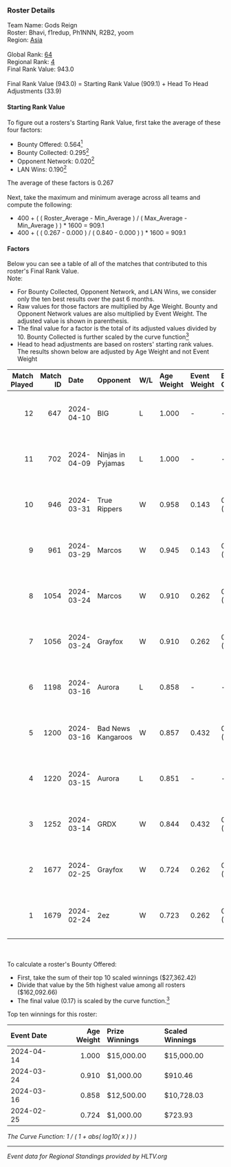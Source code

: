### Roster Details<br />
Team Name: Gods Reign<br />
Roster: Bhavi, f1redup, Ph1NNN, R2B2, yoom<br />
Region: [Asia]( ../standings_asia.md)<br />
<br />
Global Rank: [64](../standings_global.md)<br />
Regional Rank: [4]( ../standings_asia.md)<br />
Final Rank Value:  943.0<br />
<br />
Final Rank Value (943.0) = Starting Rank Value (909.1) + Head To Head Adjustments (33.9)<br />

#### Starting Rank Value<br />
To figure out a rosters's Starting Rank Value, first take the average of these four factors:<br />
- Bounty Offered: 0.564[<sup>1</sup>](#table2)
- Bounty Collected: 0.295[<sup>2</sup>](#table1)
- Opponent Network: 0.020[<sup>2</sup>](#table1)
- LAN Wins: 0.190[<sup>2</sup>](#table1)

The average of these factors is 0.267<br />
<br />
Next, take the maximum and minimum average across all teams and compute the following:<br />
- 400 + ( ( Roster_Average - Min_Average ) / ( Max_Average - Min_Average ) ) * 1600 = 909.1
- 400 + ( ( 0.267 - 0.000 ) / ( 0.840 - 0.000 ) ) * 1600 = 909.1


#### Factors<br />
Below you can see a table of all of the matches that contributed to this roster's Final Rank Value.<br />
Note:<br />

- For Bounty Collected, Opponent Network, and LAN Wins, we consider only the ten best results over the past 6 months.
- Raw values for those factors are multiplied by Age Weight. Bounty and Opponent Network values are also multiplied by Event Weight. The adjusted value is shown in parenthesis.
- The final value for a factor is the total of its adjusted values divided by 10. Bounty Collected is further scaled by the curve function[<sup>3</sup>](#curveFunction)
- Head to head adjustments are based on rosters' starting rank values. The results shown below are adjusted by Age Weight and not Event Weight
<span id="table1"></span><br />


| Match Played | Match ID | Date       | Opponent           | W/L | Age Weight | Event Weight | Bounty Collected | Opponent Network | LAN Wins  | H2H Adj. | Roster                                 |
| -: | -: | :- | :- | :- | :- | :- | :- | :- | :- | -: | :- |
|           12 |      647 | 2024-04-10 | BIG                | L   | 1.000      | -            | -                | -                | -         |    -2.70 | Bhavi, f1redup, Ph1NNN, R2B2, yoom     |
|           11 |      702 | 2024-04-09 | Ninjas in Pyjamas  | L   | 1.000      | -            | -                | -                | -         |    -9.05 | Bhavi, f1redup, Ph1NNN, R2B2, yoom     |
|           10 |      946 | 2024-03-31 | True Rippers       | W   | 0.958      | 0.143        | 0.056 (0.008)    | 0.195 (0.027)    | 0 (0.000) |    10.33 | Bhavi, f1redup, Ph1NNN, R2B2, reV3nnnn |
|            9 |      961 | 2024-03-29 | Marcos             | W   | 0.945      | 0.143        | 0.003 (0.000)    | 0.040 (0.005)    | 0 (0.000) |     5.38 | Bhavi, f1redup, Ph1NNN, R2B2, reV3nnnn |
|            8 |     1054 | 2024-03-24 | Marcos             | W   | 0.910      | 0.262        | 0.003 (0.001)    | 0.040 (0.010)    | 0 (0.000) |     5.45 | Bhavi, f1redup, Ph1NNN, R2B2, reV3nnnn |
|            7 |     1056 | 2024-03-24 | Grayfox            | W   | 0.910      | 0.262        | 0.004 (0.001)    | 0.032 (0.008)    | 0 (0.000) |     4.45 | Bhavi, f1redup, Ph1NNN, R2B2, reV3nnnn |
|            6 |     1198 | 2024-03-16 | Aurora             | L   | 0.858      | -            | -                | -                | -         |    -1.17 | Bhavi, f1redup, Ph1NNN, R2B2, reV3nnnn |
|            5 |     1200 | 2024-03-16 | Bad News Kangaroos | W   | 0.857      | 0.432        | 0.068 (0.025)    | 0.359 (0.133)    | 1 (0.857) |    13.76 | Bhavi, f1redup, Ph1NNN, R2B2, reV3nnnn |
|            4 |     1220 | 2024-03-15 | Aurora             | L   | 0.851      | -            | -                | -                | -         |    -1.09 | Bhavi, f1redup, Ph1NNN, R2B2, reV3nnnn |
|            3 |     1252 | 2024-03-14 | GRDX               | W   | 0.844      | 0.432        | 0.013 (0.005)    | 0.000 (0.000)    | 1 (0.844) |     3.26 | Bhavi, f1redup, Ph1NNN, R2B2, reV3nnnn |
|            2 |     1677 | 2024-02-25 | Grayfox            | W   | 0.724      | 0.262        | 0.004 (0.001)    | 0.032 (0.006)    | 0 (0.000) |     3.96 | Bhavi, f1redup, Ph1NNN, R2B2, reV3nnnn |
|            1 |     1679 | 2024-02-24 | 2ez                | W   | 0.723      | 0.262        | 0.000 (0.000)    | 0.063 (0.012)    | 0 (0.000) |     1.30 | Bhavi, f1redup, Ph1NNN, R2B2, reV3nnnn |

<br />
<span id="table2"></span><br />
To calculate a roster's Bounty Offered:<br />

- First, take the sum of their top 10 scaled winnings ($27,362.42)
- Divide that value by the 5th highest value among all rosters ($162,092.66)
- The final value (0.17) is scaled by the curve function.[<sup>3</sup>](#curveFunction)

Top ten winnings for this roster:<br />

| Event Date | Age Weight | Prize Winnings | Scaled Winnings |
| :- | -: | :- | :- |
| 2024-04-14 |      1.000 | $15,000.00     | $15,000.00      |
| 2024-03-24 |      0.910 | $1,000.00      | $910.46         |
| 2024-03-16 |      0.858 | $12,500.00     | $10,728.03      |
| 2024-02-25 |      0.724 | $1,000.00      | $723.93         |


<span id="curveFunction"></span>_The Curve Function: 1 / ( 1 + abs( log10( x ) ) )_<br />

---
_Event data for Regional Standings provided by HLTV.org_<br />
